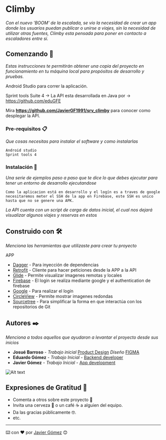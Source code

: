 # Climby

_Con el nuevo 'BOOM' de la escalada, se vio la necesidad de crear un app donde los usuarios puedan publicar o unirse a viajes, sin la necesidad de utilizar otras fuentes, Climby esta pensada para poner en contacto a escaladores entre si._

## Comenzando 🚀

_Estas instrucciones te permitirán obtener una copia del proyecto en funcionamiento en tu máquina local para propósitos de desarrollo y pruebas._

Android Studio para correr la aplicación.

Sprint tools Suite 4 -> La API esta desarrollada en Java por -> https://github.com/eduGFE

Mira **https://github.com/JavierGF1991/srv_climby** para conocer como desplegar la API.

### Pre-requisitos 📋

_Que cosas necesitas para instalar el software y como instalarlas_

```
Android studio 
Sprint tools 4
```

### Instalación 🔧

_Una serie de ejemplos paso a paso que te dice lo que debes ejecutar para tener un entorno de desarrollo ejecutandose_

```
Como la aplicacion está en desarrollo y el logín es a traves de google necesitaremos meter el SSH de la app en Firebase, este SSH es unico hasta que no se genere una APK.
```

_La API cuenta con un script de carga de datos inicial, el cual nos dejará visualizar algunos viajes y reservas en estos_
<!---
## Ejecutando las pruebas ⚙️

_Faltan por implementar_

### Analice las pruebas end-to-end 🔩

_Faltan por implementar_

```
Faltan por implementar
```

### Y las pruebas de estilo de codificación ⌨️

_Faltan por implementar_

```
Faltan por implementar
```

## Despliegue 📦

_Faltan por implementar_
-->
## Construido con 🛠️

_Menciona las herramientas que utilizaste para crear tu proyecto_

APP
* [Dagger](https://dagger.dev/) - Para inyección de dependencias
* [Retrofit](https://square.github.io/retrofit/) - Cliente para hacer peticiones desde la APP a la API 
* [Glide](https://www.glideapps.com/) - Permite visualizar imagenes remotas y locales
* [Firebase](https://firebase.google.com/) - El login se realiza mediante google y el authentication de firebase
* [Google](https://google.com/) - Para realizar el logín
* [CircleView](https://github.com/hdodenhof/CircleImageView) - Permite mostrar imagenes redondas
* [Sourcetree](https://www.sourcetreeapp.com/) - Para simplificar la forma en que interactúa con los repositorios de Git

<!---
## Contribuyendo 🖇️

Por favor lee el [CONTRIBUTING.md](https://gist.github.com/villanuevand/xxxxxx) para detalles de nuestro código de conducta, y el proceso para enviarnos pull requests.

## Wiki 📖

Puedes encontrar mucho más de cómo utilizar este proyecto en nuestra [Wiki](https://github.com/tu/proyecto/wiki)

## Versionado 📌

Usamos [SemVer](http://semver.org/) para el versionado. Para todas las versiones disponibles, mira los [tags en este repositorio](https://github.com/tu/proyecto/tags).
-->
## Autores ✒️

_Menciona a todos aquellos que ayudaron a levantar el proyecto desde sus inicios_

* **Josué Barroso** - *Trabajo inicial* [Product Design](https://www.linkedin.com/in/josuebarroso/) *Diseño* [FIGMA](https://www.figma.com/embed?embed_host=share&url=https%3A%2F%2Fwww.figma.com%2Ffile%2Fy3N0qgI9mwGtRF9SUYRgHp%2FClimby%3Fnode-id%3D121%253A479)
* **Eduardo Gómez** - *Trabajo Inicial* - [Backend developer](https://www.linkedin.com/search/results/all/?keywords=eduardo%20g%C3%B3mez%20fern%C3%A1ndez&origin=RICH_QUERY_SUGGESTION&position=7&searchId=fc66a446-a93d-4d25-a3bd-46a9e8b7e6cd&sid=w%40J)
* **Javier Gómez** - *Trabajo Inicial* - [App development](https://www.linkedin.com/in/javierg%C3%B3mezfern%C3%A1ndez/)

<!---
## Licencia 📄

Este proyecto está bajo la Licencia (Tu Licencia) - mira el archivo [LICENSE.md](LICENSE.md) para detalles
-->

![Alt text](https://user-images.githubusercontent.com/49919880/143423985-bae11183-d538-4f5f-bead-e5f5c0e66dbc.png "Title")


## Expresiones de Gratitud 🎁

* Comenta a otros sobre este proyecto 📢
* Invita una cerveza 🍺 o un café ☕ a alguien del equipo. 
* Da las gracias públicamente 🤓.
* etc.

---
⌨️ con ❤️ por [Javier Gómez](https://github.com/JavierGF1991) 😊
